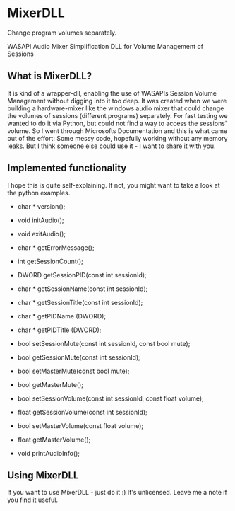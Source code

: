 MixerDLL
========
Change program volumes separately.


WASAPI Audio Mixer Simplification DLL for Volume Management of Sessions

What is MixerDLL?
--------
It is kind of a wrapper-dll, enabling the use of WASAPIs Session Volume Management without digging into it too deep.
It was created when we were building a hardware-mixer like the windows audio mixer that could change the volumes of sessions (different programs) separately.
For fast testing we wanted to do it via Python, but could not find a way to access the sessions' volume.
So I went through Microsofts Documentation and this is what came out of the effort:
Some messy code, hopefully working without any memory leaks. But I think someone else could use it - I want to share it with you.

Implemented functionality
-----
I hope this is quite self-explaining. If not, you might want to take a look at the python examples.

* char * version();
* void initAudio();
* void exitAudio(); 
* char * getErrorMessage();

* int getSessionCount();
* DWORD getSessionPID(const int sessionId);
* char * getSessionName(const int sessionId);
* char * getSessionTitle(const int sessionId);
* char * getPIDName (DWORD);
* char * getPIDTitle (DWORD);

* bool setSessionMute(const int sessionId, const bool mute);
* bool getSessionMute(const int sessionId);
* bool setMasterMute(const bool mute);
* bool getMasterMute();

* bool setSessionVolume(const int sessionId, const float volume);
* float getSessionVolume(const int sessionId);
* bool setMasterVolume(const float volume);
* float getMasterVolume();
* void printAudioInfo();

Using MixerDLL
----
If you want to use MixerDLL - just do it :) It's unlicensed.
Leave me a note if you find it useful.
